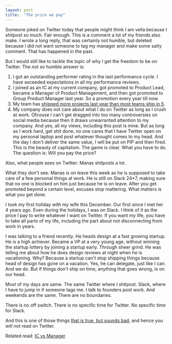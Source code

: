 ```yaml
---
layout: post
title:  "The price we pay"
---
```


Someone joked on Twitter today that people might think I am vella because I shitpost so much. Fair enough. This is a comment a lot of my friends also make. I wrote a long reply, that was certainly not humble, but deleted because I did not want someone to tag my manager and make some salty comment. That has happened in the past.

But I would still like to tackle the topic of why I get the freedom to be on Twitter. The not so humble answer is:
1. I got an outstanding performer rating in the last performance cycle. I have exceeded expectations in all my performance reviews.
2. I joined as an IC at my current company, got promoted to Product Lead, became a Manager of Product Management, and then got promoted to Group Product Manager last year. So a promotion every year till now.
3. My team has [shipped more projects last year than most teams ship in 5](https://manassaloi.com/proofofwork/).
4. My company does not care about what I do on Twitter as long as I crush at work. Ofcouse I can't get dragged into too many controversies on social media because then it draws unwarranted attention to my company. And yes, all my views, including this post is mine. But as long as I work hard, get shit done, no one cares that I have Twitter open on my personal laptop and post whatever thought comes to my head. And the day I don't deliver the same value, I will be put on PIP and then fired. This is the beauty of capitalism. The game is clear. What you have to do. The question is: Will you pay the price?

Also, what people sees on Twitter: Manas shitposts a lot.

What they don't see: Manas is on leave this week as he is supposed to take care of a few personal things at work. He is still on Slack 24*7, making sure that no one is blocked on him just because he is on leave. After you get promoted beyond a certain level, excuses stop mattering. What matters is what you get done.

I took my first holiday with my wife this December. Our first since I met her 4 years ago. Even during the holidays, I was on Slack. I think of it as the price I pay to write whatever I want on Twitter. If you want my life, you have to take all parts of my life, including the part about not disconnecting from work in years.

I was talking to a friend recently. He heads design at a fast growing startup. He is a high achiever. Became a VP at a very young age, without winning the startup lottery by joining a startup early. Through sheer grind. He was telling me about how he does design reviews at night when he is vacationing. Why? Because a startup can't stop shipping things because head of design has gone on a vacation. Yes, he can delegate, just like I can. And we do. But if things don't ship on time, anything that goes wrong, is on our head.

Most of my days are same. The same Twitter where I shitpost. Slack, where I have to jump in if someone tags me. I talk to founders post work. And weekends are the same. There are no boundaries.

There is no off switch. There is no specific time for Twitter. No specific time for Slack.

And this is one of those things [that is true, but sounds bad](https://manassaloi.com/2022/01/11/what-true-what-i-want.html), and hence you will not read on Twitter.

Related read: [IC vs Manager](https://manassaloi.com/2021/09/11/ic-manager.html)
